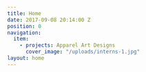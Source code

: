 ```yaml
---
title: Home
date: 2017-09-08 20:14:00 Z
position: 0
navigation:
  item:
    - projects: Apparel Art Designs
      cover_image: "/uploads/interns-1.jpg"
layout: home
---
```



